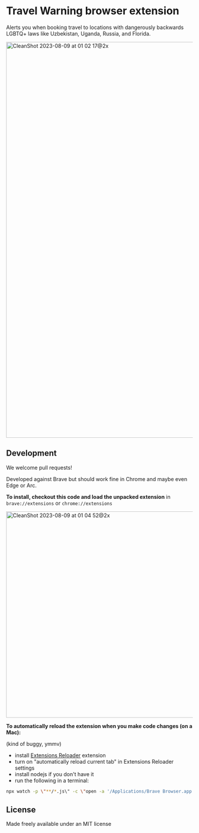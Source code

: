 # Travel Warning browser extension

Alerts you when booking travel to locations with dangerously backwards LGBTQ+ laws like Uzbekistan, Uganda, Russia, and Florida.

<img width="1069" alt="CleanShot 2023-08-09 at 01 02 17@2x" src="https://github.com/thec4aa/lgbtq-travel-warning/assets/1903/e36d3f78-7e63-419c-8596-06fc73e01a75">


## Development

We welcome pull requests!

Developed against Brave but should work fine in Chrome and maybe even Edge or Arc.

**To install, checkout this code and load the unpacked extension** in `brave://extensions` or `chrome://extensions`

<img width="557" alt="CleanShot 2023-08-09 at 01 04 52@2x" src="https://github.com/thec4aa/lgbtq-travel-warning/assets/1903/a0d4115e-894e-4c74-9f48-03b641770ff0">

**To automatically reload the extension when you make code changes (on a Mac):**

(kind of buggy, ymmv)

- install [Extensions Reloader](https://chrome.google.com/webstore/detail/extensions-reloader/fimgfedafeadlieiabdeeaodndnlbhid) extension
- turn on "automatically reload current tab" in Extensions Reloader settings
- install nodejs if you don't have it
- run the following in a terminal:

```sh
npx watch -p \"**/*.js\" -c \"open -a '/Applications/Brave Browser.app' 'http://reload.extensions'\"
```

## License

Made freely available under an MIT license

